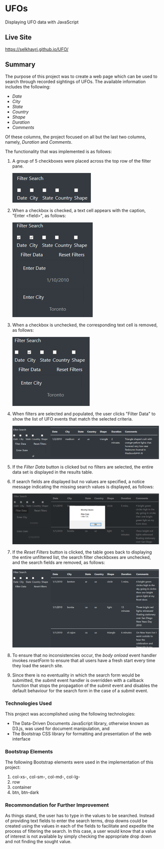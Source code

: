 # UFOs
Displaying UFO data with JavaScript

## Live Site

https://selkhayri.github.io/UFO/

## Summary

The purpose of this project was to create a web page which can be used to search through recorded sightings of UFOs. The available information includes the following:

* _Date_
* _City_
* _State_
* _Country_
* _Shape_
* _Duration_
* _Comments_

Of these columns, the project focused on all but the last two columns, namely, _Duration_ and _Comments_.

The functionality that was implemented is as follows:

1. A group of 5 checkboxes were placed across the top row of the filter pane.

    ![filters](pics/filters.png)

2. When a checkbox is checked, a text cell appears with the caption, "Enter &lt;field&gt;", as follows:

    ![filters_checked_2](pics/filters_checked_2.png)

3. When a checkbox is unchecked, the corresponding text cell is removed, as follows:

    ![](pics/filters_unchecked_1.png)


4. When filters are selected and populated, the user clicks "Filter Data" to show the list of UFO events that match the selected criteria.

    ![](pics/filter_by_state.png)

5. If the _Filter Data_ button is clicked but no filters are selected, the entire data set is displayed in the results table.

6. If search fields are displayed but no values are specified, a notice message indicating the missing search values is displayed, as follows:

    ![](pics/missing_filters.png)

7. If the _Reset Filters_ button is clicked, the table goes back to displaying the entire unfiltered list, the search filter checkboxes are unchecked, and the search fields are removed, as follows:

    ![](pics/reset_filters.png)

8. To ensure that no inconsistencies occur, the _body onload_ event handler invokes _resetForm_ to ensure that all users have a fresh start every time they load the search site.

9. Since there is no eventuality in which the search form would be submitted, the _submit_ event handler is overridden with a callback function that stops the propagation of the _submit_ event and disables the default behaviour for the search form in the case of a _submit_ event.

### Technologies Used

This project was accomplished using the following technologies:

* The Data-Driven Documents JavaScript library, otherwise known as D3.js, was used for document manipulation, and
* The Bootstrap CSS library for formatting and presentation of the web interface

### Bootstrap Elements

The following Bootstrap elements were used in the implementation of this project:

1. col-xs-, col-sm-, col-md-, col-lg-
2. row
3. container
4. btn, btn-dark

### Recommondation for Further Improvement

As things stand, the user has to type in the values to be searched. Instead of providing text fields to enter the search terms, drop downs could be created using the values in each of the fields to facilitate and expedite the process of filtering the search. In this case, a user would know that a value of interest is not available by simply checking the appropriate drop down and not finding the sought value.
